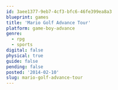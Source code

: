 ```yaml
---
id: 3aee1377-9eb7-4cf3-bfc6-46fe399ea8a3
blueprint: games
title: 'Mario Golf Advance Tour'
platform: game-boy-advance
genre:
  - rpg
  - sports
digital: false
physical: true
guide: false
pending: false
posted: '2014-02-10'
slug: mario-golf-advance-tour
---
```

